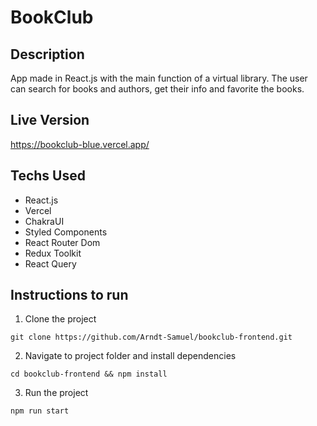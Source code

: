 # BookClub

## Description

App made in React.js with the main function of a virtual library.
The user can search for books and authors, get their info and favorite the books.

## Live Version

<https://bookclub-blue.vercel.app/>

## Techs Used

- React.js
- Vercel
- ChakraUI
- Styled Components
- React Router Dom
- Redux Toolkit
- React Query

## Instructions to run

1. Clone the project

```
git clone https://github.com/Arndt-Samuel/bookclub-frontend.git
```

2. Navigate to project folder and install dependencies

```
cd bookclub-frontend && npm install
```

3. Run the project

```
npm run start
```